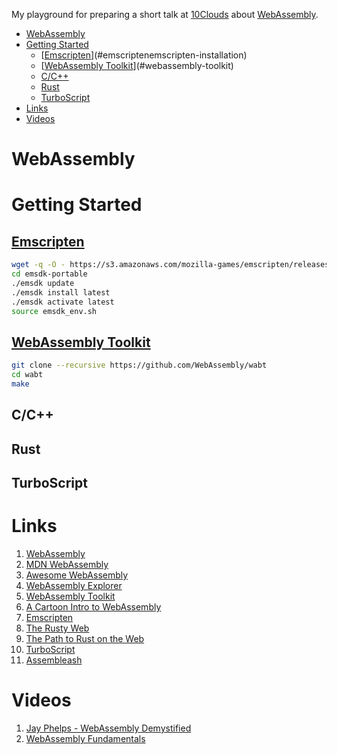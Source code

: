 My playground for preparing a short talk at [10Clouds](http://10clouds.com) about [WebAssembly].
- [WebAssembly](#webassembly)
- [Getting Started](#getting-started)
    - [[Emscripten][Emscripten installation]](#emscriptenemscripten-installation)
    - [[WebAssembly Toolkit]](#webassembly-toolkit)
    - [C/C++](#cc)
    - [Rust](#rust)
    - [TurboScript](#turboscript)
- [Links](#links)
- [Videos](#videos)

# WebAssembly

# Getting Started

## [Emscripten][Emscripten installation]

```sh
wget -q -O - https://s3.amazonaws.com/mozilla-games/emscripten/releases/emsdk-portable.tar.gz | tar xvz 
cd emsdk-portable
./emsdk update
./emsdk install latest
./emsdk activate latest
source emsdk_env.sh
```

## [WebAssembly Toolkit]

```sh
git clone --recursive https://github.com/WebAssembly/wabt
cd wabt
make
```

## C/C++

## Rust

## TurboScript

# Links

1. [WebAssembly]
1. [MDN WebAssembly]
1. [Awesome WebAssembly]
1. [WebAssembly Explorer]
1. [WebAssembly Toolkit]
1. [A Cartoon Intro to WebAssembly]
1. [Emscripten]
1. [The Rusty Web]
1. [The Path to Rust on the Web]
1. [TurboScript]
1. [Assembleash]

# Videos

1. [Jay Phelps - WebAssembly Demystified]
1. [WebAssembly Fundamentals]


[WebAssembly]: http://webassembly.org/
[MDN WebAssembly]: https://developer.mozilla.org/en-US/docs/WebAssembly
[Awesome WebAssembly]: https://github.com/mbasso/awesome-wasm
[WebAssembly Explorer]: https://mbebenita.github.io/WasmExplorer/
[WebAssembly Toolkit]: https://github.com/WebAssembly/wabt
[A Cartoon Intro to WebAssembly]: https://hacks.mozilla.org/2017/02/a-cartoon-intro-to-webassembly/
[Emscripten]: http://kripken.github.io/emscripten-site/
[Emscripten Installation]: http://kripken.github.io/emscripten-site/docs/getting_started/downloads.html
[The Path to Rust on the Web]: https://hoverbear.org/2017/04/06/the-path-to-rust-on-the-web/
[The Rusty Web]: https://davidmcneil.gitbooks.io/the-rusty-web/content/
[TurboScript]: https://github.com/01alchemist/TurboScript
[Assembleash]: https://maxgraey.github.io/Assembleash/#TurboScript
[Jay Phelps - WebAssembly Demystified]: https://www.youtube.com/watch?v=cRwUD5SxF4o
[WebAssembly Fundamentals]: https://www.youtube.com/watch?v=jXMtQ2fTl4c
